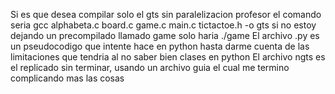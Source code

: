 Si es que desea compilar solo el gts sin paralelizacion profesor el comando seria gcc alphabeta.c board.c game.c main.c tictactoe.h -o gts si no estoy dejando un precompilado llamado game solo haria ./game
El archivo .py es un pseudocodigo que intente hace en python hasta darme cuenta de las limitaciones que tendria al no saber bien clases en python
El archivo ngts es el replicado sin terminar, usando un archivo guia el cual me termino complicando mas las cosas
